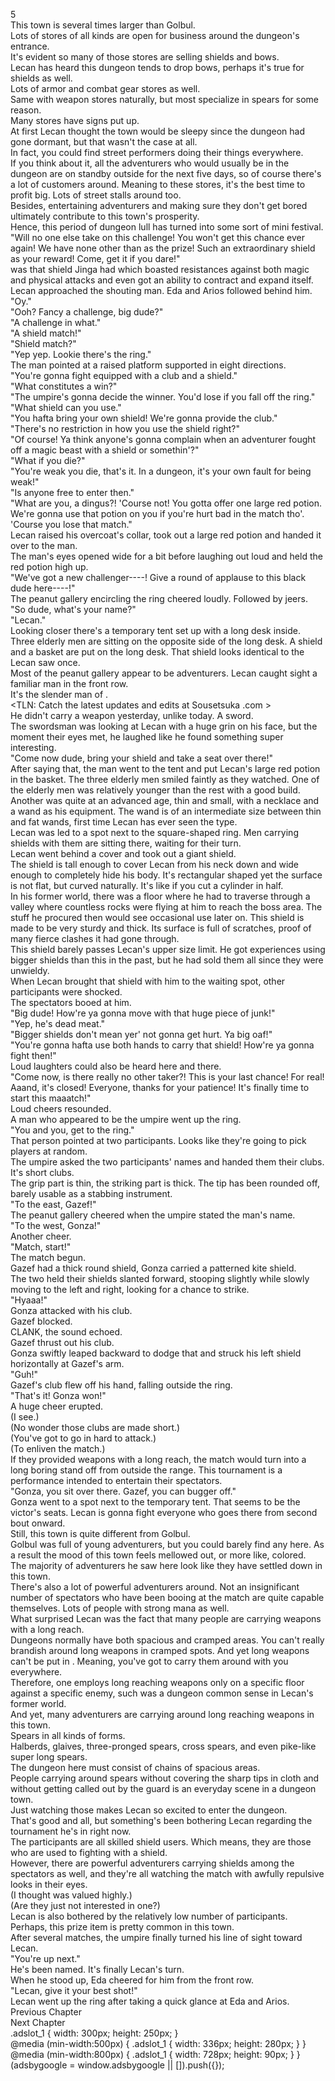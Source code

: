 5<br/>
This town is several times larger than Golbul.<br/>
Lots of stores of all kinds are open for business around the dungeon's entrance.<br/>
It's evident so many of those stores are selling shields and bows.<br/>
Lecan has heard this dungeon tends to drop bows, perhaps it's true for shields as well.<br/>
Lots of armor and combat gear stores as well.<br/>
Same with weapon stores naturally, but most specialize in spears for some reason.<br/>
Many stores have <Curse Granting> signs put up.<br/>
At first Lecan thought the town would be sleepy since the dungeon had gone dormant, but that wasn't the case at all.<br/>
In fact, you could find street performers doing their things everywhere.<br/>
If you think about it, all the adventurers who would usually be in the dungeon are on standby outside for the next five days, so of course there's a lot of customers around. Meaning to these stores, it's the best time to profit big. Lots of street stalls around too.<br/>
Besides, entertaining adventurers and making sure they don't get bored ultimately contribute to this town's prosperity.<br/>
Hence, this period of dungeon lull has turned into some sort of mini festival.<br/>
"Will no one else take on this challenge! You won't get this chance ever again! We have none other than <Shield of Wolkan> as the prize! Such an extraordinary shield as your reward! Come, get it if you dare!"<br/>
<Shield of Wolkan> was that shield Jinga had which boasted resistances against both magic and physical attacks and even got an ability to contract and expand itself.<br/>
Lecan approached the shouting man. Eda and Arios followed behind him.<br/>
"Oy."<br/>
"Ooh? Fancy a challenge, big dude?"<br/>
"A challenge in what."<br/>
"A shield match!"<br/>
"Shield match?"<br/>
"Yep yep. Lookie there's the ring."<br/>
The man pointed at a raised platform supported in eight directions.<br/>
"You're gonna fight equipped with a club and a shield."<br/>
"What constitutes a win?"<br/>
"The umpire's gonna decide the winner. You'd lose if you fall off the ring."<br/>
"What shield can you use."<br/>
"You hafta bring your own shield! We're gonna provide the club."<br/>
"There's no restriction in how you use the shield right?"<br/>
"Of course! Ya think anyone's gonna complain when an adventurer fought off a magic beast with a shield or somethin'?"<br/>
"What if you die?"<br/>
"You're weak you die, that's it. In a dungeon, it's your own fault for being weak!"<br/>
"Is anyone free to enter then."<br/>
"What are you, a dingus?! 'Course not! You gotta offer one large red potion. We're gonna use that potion on you if you're hurt bad in the match tho'. 'Course you lose that match."<br/>
Lecan raised his overcoat's collar, took out a large red potion and handed it over to the man.<br/>
The man's eyes opened wide for a bit before laughing out loud and held the red potion high up.<br/>
"We've got a new challenger----! Give a round of applause to this black dude here----!"<br/>
The peanut gallery encircling the ring cheered loudly. Followed by jeers.<br/>
"So dude, what's your name?"<br/>
"Lecan."<br/>
Looking closer there's a temporary tent set up with a long desk inside. Three elderly men are sitting on the opposite side of the long desk. A shield and a basket are put on the long desk. That shield looks identical to the <Shield of Wolkan> Lecan saw once.<br/>
Most of the peanut gallery appear to be adventurers. Lecan caught sight a familiar man in the front row.<br/>
It's the slender man of <Vega>.<br/>
<TLN: Catch the latest updates and edits at Sousetsuka .com ><br/>
He didn't carry a weapon yesterday, unlike today. A sword.<br/>
The swordsman was looking at Lecan with a huge grin on his face, but the moment their eyes met, he laughed like he found something super interesting.<br/>
"Come now dude, bring your shield and take a seat over there!"<br/>
After saying that, the man went to the tent and put Lecan's large red potion in the basket. The three elderly men smiled faintly as they watched. One of the elderly men was relatively younger than the rest with a good build. Another was quite at an advanced age, thin and small, with a necklace and a wand as his equipment. The wand is of an intermediate size between thin and fat wands, first time Lecan has ever seen the type.<br/>
Lecan was led to a spot next to the square-shaped ring. Men carrying shields with them are sitting there, waiting for their turn.<br/>
Lecan went behind a cover and took out a giant shield.<br/>
The shield is tall enough to cover Lecan from his neck down and wide enough to completely hide his body. It's rectangular shaped yet the surface is not flat, but curved naturally. It's like if you cut a cylinder in half.<br/>
In his former world, there was a floor where he had to traverse through a valley where countless rocks were flying at him to reach the boss area. The stuff he procured then would see occasional use later on. This shield is made to be very sturdy and thick. Its surface is full of scratches, proof of many fierce clashes it had gone through.<br/>
This shield barely passes Lecan's <Storage> upper size limit. He got experiences using bigger shields than this in the past, but he had sold them all since they were unwieldy.<br/>
When Lecan brought that shield with him to the waiting spot, other participants were shocked.<br/>
The spectators booed at him.<br/>
"Big dude! How're ya gonna move with that huge piece of junk!"<br/>
"Yep, he's dead meat."<br/>
"Bigger shields don't mean yer' not gonna get hurt. Ya big oaf!"<br/>
"You're gonna hafta use both hands to carry that shield! How're ya gonna fight then!"<br/>
Loud laughters could also be heard here and there.<br/>
"Come now, is there really no other taker?! This is your last chance! For real! Aaand, it's closed! Everyone, thanks for your patience! It's finally time to start this maaatch!"<br/>
Loud cheers resounded.<br/>
A man who appeared to be the umpire went up the ring.<br/>
"You and you, get to the ring."<br/>
That person pointed at two participants. Looks like they're going to pick players at random.<br/>
The umpire asked the two participants' names and handed them their clubs.<br/>
It's short clubs.<br/>
The grip part is thin, the striking part is thick. The tip has been rounded off, barely usable as a stabbing instrument.<br/>
"To the east, Gazef!"<br/>
The peanut gallery cheered when the umpire stated the man's name.<br/>
"To the west, Gonza!"<br/>
Another cheer.<br/>
"Match, start!"<br/>
The match begun.<br/>
Gazef had a thick round shield, Gonza carried a patterned kite shield.<br/>
The two held their shields slanted forward, stooping slightly while slowly moving to the left and right, looking for a chance to strike.<br/>
"Hyaaa!"<br/>
Gonza attacked with his club.<br/>
Gazef blocked.<br/>
CLANK, the sound echoed.<br/>
Gazef thrust out his club.<br/>
Gonza swiftly leaped backward to dodge that and struck his left shield horizontally at Gazef's arm.<br/>
"Guh!"<br/>
Gazef's club flew off his hand, falling outside the ring.<br/>
"That's it! Gonza won!"<br/>
A huge cheer erupted.<br/>
(I see.)<br/>
(No wonder those clubs are made short.)<br/>
(You've got to go in hard to attack.)<br/>
(To enliven the match.)<br/>
If they provided weapons with a long reach, the match would turn into a long boring stand off from outside the range. This tournament is a performance intended to entertain their spectators.<br/>
"Gonza, you sit over there. Gazef, you can bugger off."<br/>
Gonza went to a spot next to the temporary tent. That seems to be the victor's seats. Lecan is gonna fight everyone who goes there from second bout onward.<br/>
Still, this town is quite different from Golbul.<br/>
Golbul was full of young adventurers, but you could barely find any here. As a result the mood of this town feels mellowed out, or more like, colored.<br/>
The majority of adventurers he saw here look like they have settled down in this town.<br/>
There's also a lot of powerful adventurers around. Not an insignificant number of spectators who have been booing at the match are quite capable themselves. Lots of people with strong mana as well.<br/>
What surprised Lecan was the fact that many people are carrying weapons with a long reach.<br/>
Dungeons normally have both spacious and cramped areas. You can't really brandish around long weapons in cramped spots. And yet long weapons can't be put in <Storage>. Meaning, you've got to carry them around with you everywhere.<br/>
Therefore, one employs long reaching weapons only on a specific floor against a specific enemy, such was a dungeon common sense in Lecan's former world.<br/>
And yet, many adventurers are carrying around long reaching weapons in this town.<br/>
Spears in all kinds of forms.<br/>
Halberds, glaives, three-pronged spears, cross spears, and even pike-like super long spears.<br/>
The dungeon here must consist of chains of spacious areas.<br/>
People carrying around spears without covering the sharp tips in cloth and without getting called out by the guard is an everyday scene in a dungeon town.<br/>
Just watching those makes Lecan so excited to enter the dungeon.<br/>
That's good and all, but something's been bothering Lecan regarding the tournament he's in right now.<br/>
The participants are all skilled shield users. Which means, they are those who are used to fighting with a shield.<br/>
However, there are powerful adventurers carrying shields among the spectators as well, and they're all watching the match with awfully repulsive looks in their eyes.<br/>
(I thought <Shield of Wolkan> was valued highly.)<br/>
(Are they just not interested in one?)<br/>
Lecan is also bothered by the relatively low number of participants. Perhaps, this prize item is pretty common in this town.<br/>
After several matches, the umpire finally turned his line of sight toward Lecan.<br/>
"You're up next."<br/>
He's been named. It's finally Lecan's turn.<br/>
When he stood up, Eda cheered for him from the front row.<br/>
"Lecan, give it your best shot!"<br/>
Lecan went up the ring after taking a quick glance at Eda and Arios.<br/>
Previous Chapter<br/>
Next Chapter <br/>
.adslot_1 { width: 300px; height: 250px; }<br/>
@media (min-width:500px) { .adslot_1 { width: 336px; height: 280px; } }<br/>
@media (min-width:800px) { .adslot_1 { width: 728px; height: 90px; } }<br/>
(adsbygoogle = window.adsbygoogle || []).push({});<br/>
